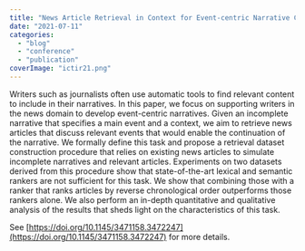 ```yaml
---
title: "News Article Retrieval in Context for Event-centric Narrative Creation"
date: "2021-07-11"
categories: 
  - "blog"
  - "conference"
  - "publication"
coverImage: "ictir21.png"
---
```


Writers such as journalists often use automatic tools to find relevant content to include in their narratives. In this paper, we focus on supporting writers in the news domain to develop event-centric narratives. Given an incomplete narrative that specifies a main event and a context, we aim to retrieve news articles that discuss relevant events that would enable the continuation of the narrative. We formally define this task and propose a retrieval dataset construction procedure that relies on existing news articles to simulate incomplete narratives and relevant articles. Experiments on two datasets derived from this procedure show that state-of-the-art lexical and semantic rankers are not sufficient for this task. We show that combining those with a ranker that ranks articles by reverse chronological order outperforms those rankers alone. We also perform an in-depth quantitative and qualitative analysis of the results that sheds light on the characteristics of this task.

See [https://doi.org/10.1145/3471158.3472247](https://doi.org/10.1145/3471158.3472247) for more details.
